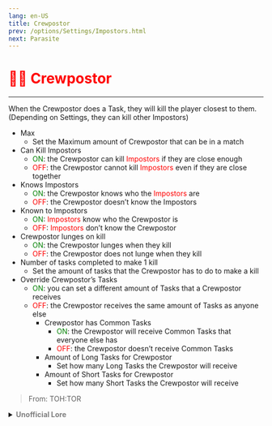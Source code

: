 ```yaml
---
lang: en-US
title: Crewpostor
prev: /options/Settings/Impostors.html
next: Parasite
---
```


# <font color="red">👨‍🚀 <b>Crewpostor</b></font> <Badge text="Madmate" type="tip" vertical="middle"/>
---

When the Crewpostor does a Task, they will kill the player closest to them. (Depending on Settings, they can kill other Impostors)
* Max
  * Set the Maximum amount of Crewpostor that can be in a match
* Can Kill Impostors
  * <font color=green>ON</font>: the Crewpostor can kill <font color=red>Impostors</font> if they are close enough
  * <font color=red>OFF</font>: the Crewpostor cannot kill <font color=red>Impostors</font> even if they are close together
* Knows Impostors
  * <font color=green>ON</font>: the Crewpostor knows who the <font color=red>Impostors</font> are
  * <font color=red>OFF</font>: the Crewpostor doesn’t know the Impostors
* Known to Impostors
  * <font color=green>ON</font>: <font color=red>Impostors</font> know who the Crewpostor is
  * <font color=red>OFF</font>: <font color=red>Impostors</font> don’t know the Crewpostor
* Crewpostor lunges on kill
  * <font color=green>ON</font>: the Crewpostor lunges when they kill
  * <font color=red>OFF</font>: the Crewpostor does not lunge when they kill
* Number of tasks completed to make 1 kill
  * Set the amount of tasks that the Crewpostor has to do to make a kill
* Override Crewpostor’s Tasks
  * <font color=green>ON</font>: you can set a different amount of Tasks that a Crewpostor receives
  * <font color=red>OFF</font>: the Crewpostor receives the same amount of Tasks as anyone else
    * Crewpostor has Common Tasks
      * <font color=green>ON</font>: the Crewpostor will receive Common Tasks that everyone else has
      * <font color=red>OFF</font>: the Crewpostor doesn’t receive Common Tasks
    * Amount of Long Tasks for Crewpostor
      * Set how many Long Tasks the Crewpostor will receive
    * Amount of Short Tasks for Crewpostor
      * Set how many Short Tasks the Crewpostor will receive

> From: TOH:TOR

<details>
<summary><b><font color=gray>Unofficial Lore</font></b></summary>

Throughout this round there has been immense trouble.. For the first time in The History of Among us was someone found.. D-De-Dead Shivers went down The Crewpostor’s Spine and Thinking if he was next… What if he was? What if he could not Protect himself.. “No.. Not today.. Destiny I wont let you” He ensured that he wont die but… But how? There was just a striking difference between self defence and… Over Precaution.. Or was there? Well.. To be quite honest this is a conundrum.. He went up to his friends and started a speech… Truly moving as per the author, Me, But not enough to change the mind of everyone else.. “Six hundred lives at stake It's just one life to take And when we kill him, then our journey's over” “But- But we cant” Said one of his friends..” “No dying on me now Defeat is not allowed” Completing his speech.. He felt it was useless to persuade others who were Stubborn and wont do anything to survive.. He himself had to do something but what? All he knew was to do tasks.. Wait.. Tasks! He heard rumours that by doing a number of tasks you could get enough energy to teleport and.. Kill? All rumours but what if.. What if he could? And after a couple of failed experiments.. He finally did it.. But.. The dead crewmate was a crewmate?... Did he really kill- Kill for no reason? Well he did and now… Blood… He needed to kill.. even more.. so on to doing tasks Doing tasks and killing? That’s an unholy combination of crew and Impostor Like… A Crewpostor ?
> Submitted by: champofchamps78
</details>